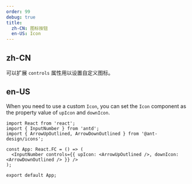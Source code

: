 ```yaml
---
order: 99
debug: true
title:
  zh-CN: 图标按钮
  en-US: Icon
---
```


## zh-CN

可以扩展 `controls` 属性用以设置自定义图标。

## en-US

When you need to use a custom `Icon`, you can set the `Icon` component as the property value of `upIcon` and `downIcon`.

```tsx
import React from 'react';
import { InputNumber } from 'antd';
import { ArrowUpOutlined, ArrowDownOutlined } from '@ant-design/icons';

const App: React.FC = () => (
  <InputNumber controls={{ upIcon: <ArrowUpOutlined />, downIcon: <ArrowDownOutlined /> }} />
);

export default App;
```
